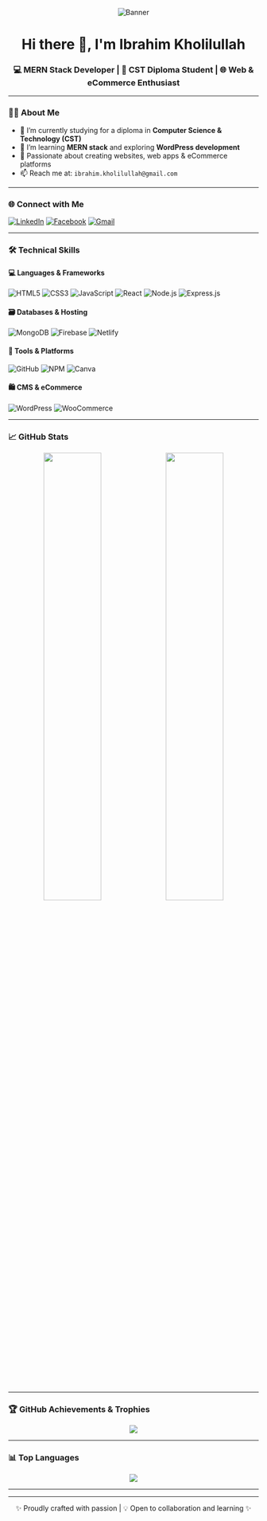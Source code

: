 <!-- Banner -->
<p align="center">
  <img src="https://i.ibb.co/KcgBth0R/Black-and-Purple-Gradient-Neon-Futuristic-Technology-Linked-In-Banner.png" alt="Banner" />
</p>

<!-- Profile Header -->
<h1 align="center">Hi there 👋, I'm Ibrahim Kholilullah</h1>
<h3 align="center">💻 MERN Stack Developer | 📘 CST Diploma Student | 🌐 Web & eCommerce Enthusiast</h3>

---

### 👨‍💻 About Me

- 🔭 I’m currently studying for a diploma in **Computer Science & Technology (CST)**
- 🌱 I’m learning **MERN stack** and exploring **WordPress development**
- 💼 Passionate about creating websites, web apps & eCommerce platforms
- 📫 Reach me at: `ibrahim.kholilullah@gmail.com`

---

### 🌐 Connect with Me

[![LinkedIn](https://img.shields.io/badge/-LinkedIn-blue?style=for-the-badge&logo=linkedin)](https://www.linkedin.com/in/ibrahim-khalil-895400304/) 
[![Facebook](https://img.shields.io/badge/Facebook-1877F2?style=for-the-badge&logo=facebook&logoColor=white)](https://www.facebook.com/profile.php?id=100084535035397)
[![Gmail](https://img.shields.io/badge/Gmail-D14836?style=for-the-badge&logo=gmail&logoColor=white)](mailto:ibrahim.kholilullah@gmail.com)

---

### 🛠️ Technical Skills

#### 💻 Languages & Frameworks  
![HTML5](https://img.shields.io/badge/HTML5-e34c26?style=flat&logo=html5&logoColor=white)
![CSS3](https://img.shields.io/badge/CSS3-264de4?style=flat&logo=css3&logoColor=white)
![JavaScript](https://img.shields.io/badge/JavaScript-f7df1e?style=flat&logo=javascript&logoColor=black)
![React](https://img.shields.io/badge/React-61DAFB?style=flat&logo=react&logoColor=black)
![Node.js](https://img.shields.io/badge/Node.js-339933?style=flat&logo=node-dot-js&logoColor=white)
![Express.js](https://img.shields.io/badge/Express.js-000000?style=flat&logo=express&logoColor=white)

#### 🗃️ Databases & Hosting  
![MongoDB](https://img.shields.io/badge/MongoDB-4ea94b?style=flat&logo=mongodb&logoColor=white)
![Firebase](https://img.shields.io/badge/Firebase-ffca28?style=flat&logo=firebase&logoColor=black)
![Netlify](https://img.shields.io/badge/Netlify-00C7B7?style=flat&logo=netlify&logoColor=white)

#### 🔧 Tools & Platforms  
![GitHub](https://img.shields.io/badge/GitHub-181717?style=flat&logo=github&logoColor=white)
![NPM](https://img.shields.io/badge/NPM-CB3837?style=flat&logo=npm&logoColor=white)
![Canva](https://img.shields.io/badge/Canva-00C4CC?style=flat&logo=canva&logoColor=white)

#### 🛍️ CMS & eCommerce  
![WordPress](https://img.shields.io/badge/WordPress-21759b?style=flat&logo=wordpress&logoColor=white)
![WooCommerce](https://img.shields.io/badge/WooCommerce-96588a?style=flat&logo=woocommerce&logoColor=white)

---

### 📈 GitHub Stats

<p align="center">
  <img src="https://github-readme-stats.vercel.app/api?username=ibrahimkholilullah-web&theme=react&hide_border=false&include_all_commits=true&count_private=true" width="48%"/>
  <img src="https://github-readme-streak-stats.herokuapp.com?user=ibrahimkholilullah-web&theme=react&hide_border=false" width="48%"/>
</p>

---

### 🏆 GitHub Achievements & Trophies

<p align="center">
  <img src="https://github-profile-trophy.vercel.app/?username=ibrahimkholilullah-web&theme=algolia&no-frame=true&row=1&column=7" />
</p>

---

### 📊 Top Languages

<p align="center">
  <img src="https://github-readme-stats.vercel.app/api/top-langs/?username=ibrahimkholilullah-web&layout=compact&theme=react&hide_border=false" />
</p>

---

---

<!-- Custom footer -->
<p align="center">✨ Proudly crafted with passion | 💡 Open to collaboration and learning ✨</p>

